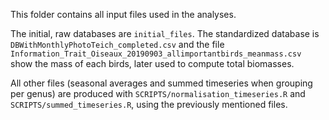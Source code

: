 This folder contains all input files used in the analyses. 

The initial, raw databases are `initial_files`. The standardized database is `DBWithMonthlyPhotoTeich_completed.csv` and the file `Information_Trait_Oiseaux_20190903_allimportantbirds_meanmass.csv` show the mass of each birds, later used to compute total biomasses. 

All other files (seasonal averages and summed timeseries when grouping per genus) are produced with `SCRIPTS/normalisation_timeseries.R` and `SCRIPTS/summed_timeseries.R`, using the previously mentioned files.
